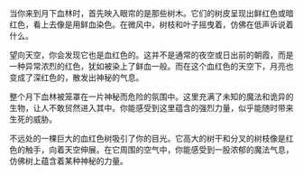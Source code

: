 当你来到月下血林时，首先映入眼帘的是那些树木。它们的树皮呈现出鲜红色或暗红色，看上去像是用鲜血染色。在微风中，树枝和叶子摇曳着，仿佛在低声诉说着什么。

望向天空，你会发现它也是血红色的。这并不是通常的夜空或日出前的朝霞，而是一种异常浓烈的红色，犹如被染上了鲜血一般。而在这个血红色的天空下，月亮也变成了深红色的，散发出神秘的气息。

整个月下血林被笼罩在一片神秘而危险的氛围中。这里充满了未知的魔法和诡异的生物，让人不敢贸然进入其中。你能感受到这里蕴含的强烈力量，似乎能随时带来生死的威胁。

不远处的一棵巨大的血红色树吸引了你的目光。它高大的树干和分叉的树枝像是红色的触手，向着天空伸展。在它周围的空气中，你能感受到一股浓郁的魔法气息，仿佛树上蕴含着某种神秘的力量。
